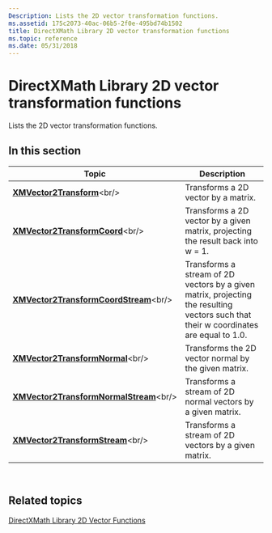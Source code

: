 ```yaml
---
Description: Lists the 2D vector transformation functions.
ms.assetid: 175c2073-40ac-06b5-2f0e-495bd74b1502
title: DirectXMath Library 2D vector transformation functions
ms.topic: reference
ms.date: 05/31/2018
---
```


# DirectXMath Library 2D vector transformation functions

Lists the 2D vector transformation functions.

## In this section



| Topic                                                                               | Description                                                                                                                                      |
|-------------------------------------------------------------------------------------|--------------------------------------------------------------------------------------------------------------------------------------------------|
| [**XMVector2Transform**](https://msdn.microsoft.com/library/Ee420793(v=VS.85).aspx)<br/>                         | Transforms a 2D vector by a matrix.<br/>                                                                                                   |
| [**XMVector2TransformCoord**](https://msdn.microsoft.com/library/Ee420794(v=VS.85).aspx)<br/>               | Transforms a 2D vector by a given matrix, projecting the result back into w = 1.<br/>                                                      |
| [**XMVector2TransformCoordStream**](https://msdn.microsoft.com/library/Hh404773(v=VS.85).aspx)<br/>   | Transforms a stream of 2D vectors by a given matrix, projecting the resulting vectors such that their w coordinates are equal to 1.0.<br/> |
| [**XMVector2TransformNormal**](https://msdn.microsoft.com/library/Ee420796(v=VS.85).aspx)<br/>             | Transforms the 2D vector normal by the given matrix.<br/>                                                                                  |
| [**XMVector2TransformNormalStream**](https://msdn.microsoft.com/library/Hh404774(v=VS.85).aspx)<br/> | Transforms a stream of 2D normal vectors by a given matrix.<br/>                                                                           |
| [**XMVector2TransformStream**](https://msdn.microsoft.com/library/Hh404775(v=VS.85).aspx)<br/>             | Transforms a stream of 2D vectors by a given matrix.<br/>                                                                                  |



 

## Related topics

<dl> <dt>

[DirectXMath Library 2D Vector Functions](ovw-xnamath-reference-functions-vector2.md)
</dt> </dl>

 

 




